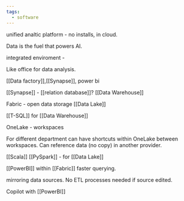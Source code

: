 ```yaml
---
tags:
  - software
---
```



unified analtic platform - no installs, in cloud.

Data is the fuel that powers AI.

integrated enviroment - 

Like office for data analysis.

[[Data factory]],[[Synapse]], power bi 

[[Synapse]] - [[relation database]]?  [[Data Warehouse]] 

Fabric - open data storage [[Data Lake]]

[[T-SQL]] for [[Data Warehouse]] 

OneLake - workspaces

For different department can have shortcuts within OneLake between workspaces.
Can reference data (no copy) in another provider.

[[Scala]] [[PySpark]] - for [[Data Lake]]

[[PowerBI]] within [[Fabric]]  faster querying.

mirroring data sources. No ETL processes needed if source edited.

Copilot with [[PowerBI]] 